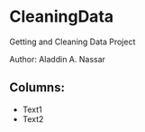 # CleaningData
Getting and Cleaning Data Project

Author: Aladdin A. Nassar

## Columns:
- Text1
- Text2